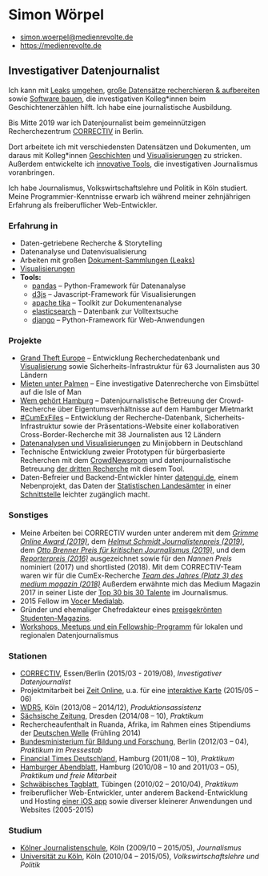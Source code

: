 # Simon Wörpel

- simon.woerpel@medienrevolte.de
- https://medienrevolte.de

## Investigativer Datenjournalist

Ich kann mit [Leaks](https://grandthefteurope.com) [umgehen](https://cumex-files.com),
[große Datensätze recherchieren & aufbereiten](https://correctiv.org/aktuelles/wem-gehoert-hamburg/2019/02/05/mieten-unter-palmen)
sowie [Software bauen](https://medienrevolte.de/software), die investigativen
Kolleg*innen beim Geschichtenerzählen hilft. Ich habe eine journalistische
Ausbildung.

Bis Mitte 2019 war ich Datenjournalist beim gemeinnützigen Recherchezentrum
[CORRECTIV](https://correctiv.org) in Berlin.

Dort arbeitete ich mit verschiedensten Datensätzen und Dokumenten, um daraus mit
Kolleg*innen [Geschichten](https://correctiv.org/correctiv/redaktion/team/simon-woerpel/)
und [Visualisierungen](https://github.com/correctiv?utf8=%E2%9C%93&q=viz-)
zu stricken. Außerdem entwickelte ich
[innovative Tools](https://medienrevolte.de/software),
die investigativen Journalismus voranbringen.

Ich habe Journalismus, Volkswirtschaftslehre und Politik in Köln studiert.
Meine Programmier-Kenntnisse erwarb ich während meiner zehnjährigen Erfahrung
als freiberuflicher Web-Entwickler.

### Erfahrung in
- Daten-getriebene Recherche & Storytelling
- Datenanalyse und Datenvisualisierung
- Arbeiten mit großen [Dokument-Sammlungen (Leaks)](https://cumex-files.com)
- [Visualisierungen](https://github.com/correctiv?utf8=%E2%9C%93&q=viz-)
- **Tools:**
    - [pandas](https://pandas.pydata.org/) – Python-Framework für Datenanalyse
    - [d3js](https://d3js.org/) – Javascript-Framework für Visualisierungen
    - [apache tika](https://tika.apache.org/) – Toolkit zur Dokumentenanalyse
    - [elasticsearch](https://www.elastic.co/) – Datenbank zur Volltextsuche
    - [django](https://www.djangoproject.com/) – Python-Framework für Web-Anwendungen


### Projekte
- [Grand Theft Europe](http://grandthefteurope.com) – Entwicklung Recherchedatenbank und [Visualisierung](https://correctiv.org/top-stories/2019/05/06/grand-theft-europe/#viz)
  sowie Sicherheits-Infrastruktur für 63 Journalisten aus 30 Ländern
- [Mieten unter Palmen](https://correctiv.org/aktuelles/wem-gehoert-hamburg/2019/02/05/mieten-unter-palmen) – Eine investigative Datenrecherche von Eimsbüttel auf die Isle of Man
- [Wem gehört Hamburg](https://wem-gehoert-hamburg.de) – Datenjournalistische Betreuung der Crowd-Recherche über Eigentumsverhältnisse auf dem Hamburger Mietmarkt
- [#CumExFiles](https://cumex-files.com) – Entwicklung der Recherche-Datenbank, Sicherheits-Infrastruktur sowie der Präsentations-Website einer kollaborativen Cross-Border-Recherche mit 38 Journalisten aus 12 Ländern
- [Datenanalysen und Visualisierungen](https://www.medienrevolte.de/projects/minijobs/) zu Minijobbern in Deutschland
- Technische Entwicklung zweier Prototypen für bürgerbasierte Recherchen mit dem [CrowdNewsroom](https://www.medienrevolte.de/projects/crowdnewsroom/) und datenjournalistische Betreuung [der dritten Recherche](https://wem-gehoert-hamburg.de) mit diesem Tool.
- Daten-Befreier und Backend-Entwickler hinter [datengui.de](http://datengui.de/), einem Nebenprojekt, das Daten der [Statistischen Landesämter](http://regionalstatistik.de) in einer [Schnittstelle](https://github.com/datenguide/datenguide-backend#how-to-query-data) leichter zugänglich macht.


### Sonstiges

- Meine Arbeiten bei CORRECTIV wurden unter anderem mit dem 
  [*Grimme Online Award (2019)*](https://www.grimme-online-award.de/2019/preistraeger/alle/), 
  dem [*Helmut Schmidt Journalistenpreis (2019)*](https://www.helmutschmidtjournalistenpreis.de/preistraeger/2019/), 
  dem [*Otto Brenner Preis für kritischen Journalismus (2019)*](https://www.otto-brenner-preis.de/dokumentation/2019/preistraeger/1-preis/),
  und dem [*Reporterpreis (2016)*](http://www.reporter-forum.de/index.php?id=229)
  ausgezeichnet sowie für den *Nannen Preis* nominiert (2017) und shortlisted (2018). 
  Mit dem CORRECTIV-Team waren wir für die CumEx-Recherche 
  [*Team des Jahres (Platz 3) des medium magazin (2018)*](https://www.mediummagazin.de/preistraeger/journalisten-des-jahres/2018/cum-ex/) 
  Außerdem erwähnte mich das Medium Magazin 2017 in seiner Liste der
  [Top 30 bis 30 Talente](https://www.mediummagazin.de/mm052017-meldung-top30bis30/) im
  Journalismus.
- 2015 Fellow im [Vocer Medialab](http://www.vocer.org/medialab/).
- Gründer und ehemaliger Chefredakteur eines
[preisgekrönten](http://www.procampuspresse.de/index.rnd?module=contest;submodule=awards;id=10) [Studenten-Magazins](http://www.ksz-internet.de/).
- [Workshops, Meetups und ein Fellowship-Programm](https://correctiv.org/bildung/ddj/) für lokalen und regionalen Datenjournalismus

### Stationen
- [CORRECTIV](https://correctiv.org), Essen/Berlin (2015/03 - 2019/08), *Investigativer Datenjournalist*
- Projektmitarbeit bei [Zeit Online](http://www.zeit.de/), u.a. für eine [interaktive Karte](http://www.zeit.de/2015/24/medikamenten-sucht-beruhigungsmittel-schlafmittel) (2015/05 – 06)
- [WDR5](http://www1.wdr.de/radio/wdr5/index.html), Köln (2013/08 – 2014/12), *Produktionsassistenz*
- [Sächsische Zeitung](http://www.sz-online.de/), Dresden (2014/08 – 10), *Praktikum*
- Rechercheaufenthalt in Ruanda, Afrika, im Rahmen eines Stipendiums der [Deutschen Welle](http://dw.com) (Frühling 2014)
- [Bundesministerium für Bildung und Forschung](https://www.bmbf.de/), Berlin (2012/03 – 04), *Praktikum im Pressestab*
- [Financial Times Deutschland](https://de.wikipedia.org/wiki/Financial_Times_Deutschland), Hamburg (2011/08 – 10), *Praktikum*
- [Hamburger Abendblatt](https://de.wikipedia.org/wiki/Financial_Times_Deutschland), Hamburg (2010/08 – 10 and 2011/03 – 05), *Praktikum und freie Mitarbeit*
- [Schwäbisches Tagblatt](http://www.tagblatt.de/), Tübingen (2010/02 – 2010/04), *Praktikum*
- freiberuflicher Web-Entwickler, unter anderem Backend-Entwicklung und Hosting [einer iOS app](https://gokixx.de) sowie diverser kleinerer Anwendungen und Websites (2005-2015)

### Studium
- [Kölner Journalistenschule](http://koelnerjournalistenschule.de), Köln (2009/10 – 2015/05), *Journalismus*
- [Universität zu Köln](http://www.wiso.uni-koeln.de/de/home/), Köln (2010/04 – 2015/05), *Volkswirtschaftslehre und Politik*
